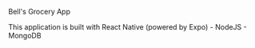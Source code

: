 Bell's Grocery App

This application is built with React Native (powered by Expo) - NodeJS - MongoDB

